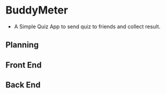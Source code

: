 # BuddyMeter

- A Simple Quiz App to send quiz to friends and collect result.

## Planning

## Front End

## Back End
